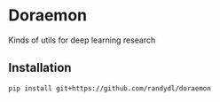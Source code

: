 # Doraemon
Kinds of utils for deep learning research

## Installation
```bash
pip install git+https://github.com/randydl/doraemon
```
